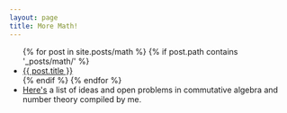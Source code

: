 ```yaml
---
layout: page
title: More Math!
---
```


<ul>
  {% for post in site.posts/math %}
    {% if post.path contains '_posts/math/' %}
      <li>
        <a href="{{ post.url | relative_url }}">{{ post.title }}</a>
      </li>
    {% endif %}
  {% endfor %}
  <li><a href="https://drive.google.com/file/d/1jlY4ZPVFVQ_nPcgFVmuI1YQSW2HWSynr/view?usp=sharing">Here's</a> a list of ideas and open problems in commutative algebra and number theory compiled by me.</li>
</ul>

